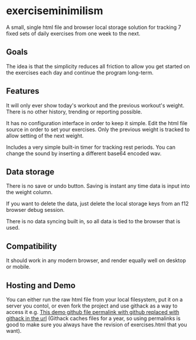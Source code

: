 # exerciseminimilism
A small, single html file and browser local storage solution for tracking 7 fixed sets of daily exercises from one week to the next.

## Goals
The idea is that the simplicity reduces all friction to allow you get started on the exercises each day and continue the program long-term.

## Features
It will only ever show today's workout and the previous workout's weight. There is no other history, trending or reporting possible. 

It has no configuration interface in order to keep it simple. Edit the html file source in order to set your exercises. Only the previous weight is tracked to allow setting of the next weight.

Includes a very simple built-in timer for tracking rest periods. You can change the sound by inserting a different base64 encoded wav.

## Data storage
There is no save or undo button. Saving is instant any time data is input into the weight column. 

If you want to delete the data, just delete the local storage keys from an f12 browser debug session. 

There is no data syncing built in, so all data is tied to the browser that is used.

## Compatibility
It should work in any modern browser, and render equally well on desktop or mobile.

## Hosting and Demo
You can either run the raw html file from your local filesystem, put it on a server you contol, or even fork the project and use githack as a way to access it e.g. [This demo github file permalink with github replaced with githack in the url](https://raw.githubusercontent.com/bmtwl/exerciseminimilism/f7ae4e4a6facb8098ffa6abffb27f9143c35157d/exercises.html) (Githack caches files for a year, so using permalinks is good to make sure you always have the revision of exercises.html that you want).
